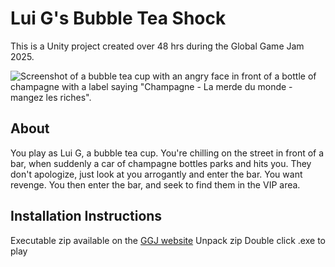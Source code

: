 # Lui G's Bubble Tea Shock

This is a Unity project created over 48 hrs during the Global Game Jam 2025.

![Screenshot of a bubble tea cup with an angry face in front of a bottle of champagne with a label saying "Champagne - La merde du monde - mangez les riches".](https://github.com/erinshia/GGJ25BubbleTrouble/blob/master/LuiG_coverPhoto.png)

## About
You play as Lui G, a bubble tea cup.
You're chilling on the street in front of a bar, when suddenly a car of champagne bottles parks and hits you. They don't apologize, just look at you arrogantly and enter the bar. You want revenge.
You then enter the bar, and seek to find them in the VIP area.

## Installation Instructions
Executable zip available on the [GGJ website](https://globalgamejam.org/games/2025/lui-gs-bubble-tea-shock-3)
Unpack zip
Double click .exe to play